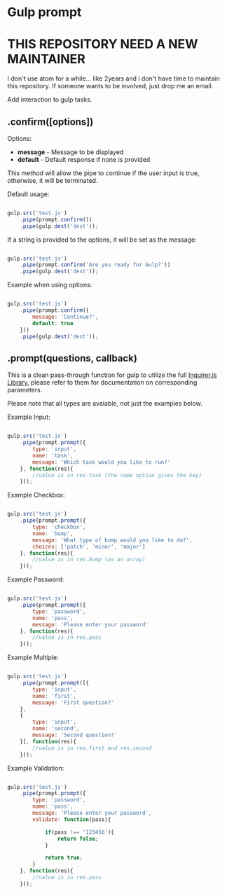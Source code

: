 # Gulp prompt

# THIS REPOSITORY NEED A NEW MAINTAINER

I don't use atom for a while... like 2years and i don't have time to maintain this repository.
If someone wants to be involved, just drop me an email.

Add interaction to gulp tasks.

## .confirm([options])

Options:

 - **message** - Message to be displayed
 - **default** - Default response if none is provided

This method will allow the pipe to continue if the user input is true, otherwise, it will be terminated.

Default usage:
```javascript

gulp.src('test.js')
    .pipe(prompt.confirm())
    .pipe(gulp.dest('dest'));

```

If a string is provided to the options, it will be set as the message:
```javascript

gulp.src('test.js')
    .pipe(prompt.confirm('Are you ready for Gulp?'))
    .pipe(gulp.dest('dest'));

```

Example when using options:
```javascript

gulp.src('test.js')
    .pipe(prompt.confirm({
        message: 'Continue?',
        default: true
    }))
    .pipe(gulp.dest('dest'));

```

## .prompt(questions, callback)

This is a clean pass-through function for gulp to utilize the full [Inquirer.js Library](https://github.com/SBoudrias/Inquirer.js), please refer to them for documentation on corresponding parameters.

Please note that all types are avaiable, not just the examples below.

Example Input:
```javascript

gulp.src('test.js')
    .pipe(prompt.prompt({
        type: 'input',
        name: 'task',
        message: 'Which task would you like to run?'
    }, function(res){
        //value is in res.task (the name option gives the key)
    }));

```

Example Checkbox:
```javascript

gulp.src('test.js')
    .pipe(prompt.prompt({
        type: 'checkbox',
        name: 'bump',
        message: 'What type of bump would you like to do?',
        choices: ['patch', 'minor', 'major']
    }, function(res){
        //value is in res.bump (as an array)
    }));

```

Example Password:
```javascript

gulp.src('test.js')
    .pipe(prompt.prompt({
        type: 'password',
        name: 'pass',
        message: 'Please enter your password'
    }, function(res){
        //value is in res.pass
    }));

```

Example Multiple:
```javascript

gulp.src('test.js')
    .pipe(prompt.prompt([{
        type: 'input',
        name: 'first',
        message: 'First question?'
    },
    {
        type: 'input',
        name: 'second',
        message: 'Second question?'
    }], function(res){
        //value is in res.first and res.second
    }));

```

Example Validation:
```javascript

gulp.src('test.js')
    .pipe(prompt.prompt({
        type: 'password',
        name: 'pass',
        message: 'Please enter your password',
        validate: function(pass){

            if(pass !== '123456'){
                return false;
            }

            return true;
        }
    }, function(res){
        //value is in res.pass
    }));

```
